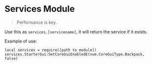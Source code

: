 # Services Module
> Performance is key.

Use this as `services.[servicename]`, it will return the service if it exists.
	
Example of use:
```
local services = require([path to module])
services.StarterGui:SetCoreGuiEnabledE(num.CoreGuiType.Backpack, false)
```
